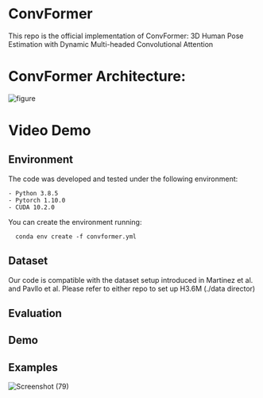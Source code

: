 # ConvFormer

This repo is the official implementation of ConvFormer: 3D Human Pose Estimation with Dynamic Multi-headed Convolutional Attention

# ConvFormer Architecture:
![figure](https://user-images.githubusercontent.com/95489745/168616279-15dced6e-8639-4193-8a14-72ff6ab186ea.jpg)


# Video Demo

  ## Environment
  The code was developed and tested under the following environment:
  
    - Python 3.8.5
    - Pytorch 1.10.0
    - CUDA 10.2.0
    
  You can create the environment running:
  
      conda env create -f convformer.yml
  
  ## Dataset
  Our code is compatible with the dataset setup introduced in Martinez et al. and Pavllo et al. Please refer to either repo to set up H3.6M (./data director)
  ## Evaluation
  ## Demo
  
  ## Examples
  ![Screenshot (79)](https://user-images.githubusercontent.com/95489745/184756992-33feda46-2335-493e-8407-d02c4501952c.png)

